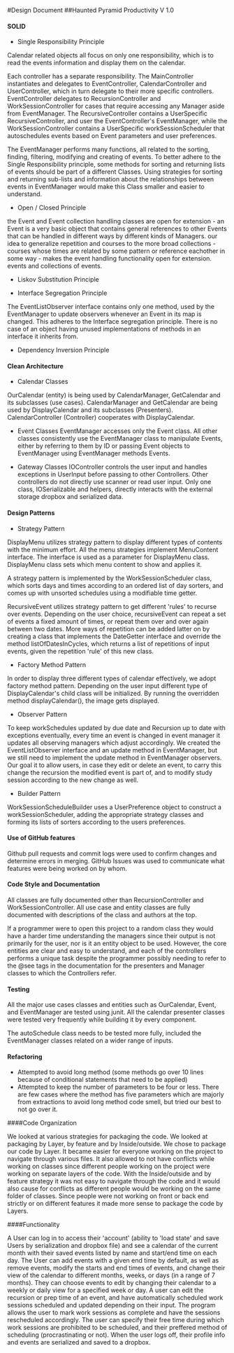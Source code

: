#Design Document
##Haunted Pyramid Productivity V 1.0

#### SOLID

- Single Responsibility Principle

Calendar related objects all focus on only one responsibility, which is to read the events information and
display them on the calendar.

Each controller has a separate responsibility. The MainController instantiates and delegates to EventController, CalendarController
and UserController, which in turn delegate to their more specific controllers. EventController delegates to RecursionController
and WorkSessionController for cases that require accessing any Manager aside from EventManager.
The RecursiveController contains a UserSpecific RecursiveController, and user the EventController's EventManager,
while the WorkSessionController contains a UserSpecific workSessionScheduler that autoschedules events based on
Event parameters and user preferences.

The EventManager performs many functions, all related to the sorting, finding, filtering, modifying and creating of events.
To better adhere to the Single Responsibility principle, some methods for sorting and returning lists of events should be
part of a different Classes. Using strategies for sorting and returning sub-lists and information about the relationships
between events in EventManager would make this Class smaller and easier to understand.

- Open / Closed Principle



the Event and Event collection handling classes are open for extension - an Event is a very basic object that contains
general references to other Events that can be handled in different ways by different kinds of Managers.
our idea to generalize repetition and courses to the more broad collections - courses whose times are related
by some pattern or reference eachother in some way - makes the event handling functionality open for extension.
events and collections of events.
- Liskov Substitution Principle

- Interface Segregation Principle

The EventListObserver interface contains only one method, used by the EventManager to update observers whenever an Event
in its map is changed. This adheres to the Interface segregation principle. There is no case of an object having unused
implementations of methods in an interface it inherits from.

- Dependency Inversion Principle


#### Clean Architecture

- Calendar Classes

OurCalendar (entity) is being used by CalendarManager, GetCalendar and its subclasses (use cases).
CalendarManager and GetCalendar are being used by DisplayCalendar and its subclasses (Presenters).
CalendarController (Controller) cooperates with DisplayCalendar.


- Event Classes
  EventManager accesses only the Event class. All other classes consistently use the EventManager class
  to manipulate Events, either by referring to them by ID or passing Event objects to EventManager using
  EventManager methods Events.

- Gateway Classes
  IOController controls the user input and handles exceptions in UserInput before passing to other Controllers. Other
  controllers do not directly use scanner or read user input.
  Only one class, IOSerializable and helpers, directly interacts with the external storage dropbox and serialized data.

#### Design Patterns

- Strategy Pattern

DisplayMenu utilizes strategy pattern to display different types of contents with the minimum effort.
All the menu strategies implement MenuContent interface. The interface is used as a parameter for DisplayMenu class.
DisplayMenu class sets which menu content to show and applies it.

A strategy pattern is implemented by the WorkSessionScheduler class, which sorts days and times according to an ordered list of 
day sorters, and comes up with unsorted schedules using a modifiable time getter.

RecursiveEvent utilizes strategy pattern to get different 'rules' to recurse over events. Depending on the user
choice, recursiveEvent can repeat a set of events a fixed amount of times, or repeat them over and over again between
two dates. More ways of repetition can be added latter on by creating a class that implements the DateGetter interface
and override the method listOfDatesInCycles, which returns a list of repetitions of input events, given the repetition
'rule' of this new class.

- Factory Method Pattern

In order to display three different types of calendar effectively, we adopt factory method pattern.
Depending on the user input different type of DisplayCalendar's child class will be initialized.
By running the overridden method displayCalendar(), the image gets displayed.

- Observer Pattern

To keep workSchedules updated by due date and Recursion up to date with exceptions eventually, every time an event is
changed in event manager it updates all observing managers which adjust accordingly.
We created the EventListObserver interface and an update method in EventManager, but we still need to implement the
update method in EventManager observers. Our goal it to allow users, in case they edit or delete an event, to carry
this change the recursion the modified event is part of, and to modify study session according to the new change as
well.

- Builder Pattern

WorkSessionScheduleBuilder uses a UserPreference object to construct a workSessionScheduler, adding the appropriate strategy 
classes and forming its lists of sorters according to the users preferences. 

#### Use of GitHub features

Github pull requests and commit logs were used to confirm changes and determine errors in merging.
GitHub Issues was used to communicate what features were being worked on by whom.

#### Code Style and Documentation

All classes are fully documented other than RecursionController and WorkSessionController.
All use case and entity classes are fully documented with descriptions of the class and authors at
the top.

If a programmer were to open this project to a random class they would have a harder time understanding
the managers since their output is not primarily for the user, nor is it an entity object to be used. However, the
core entities are clear and easy to understand, and each of the controllers performs a unique task despite the
programmer possibly needing to refer to the @see tags in the documentation for the presenters and Manager classes
to which the Controllers refer.

#### Testing

All the major use cases classes and entities such as OurCalendar, Event, and EventManager are tested using
junit.
All the calendar presenter classes were tested very frequently while building it by every component.

The autoSchedule class needs to be tested more fully, included the EventManager classes related on a wider range of
inputs.

#### Refactoring

- Attempted to avoid long method (some methods go over 10 lines because of conditional statements
  that need to be applied)
- Attempted to keep the number of parameters to be four or less. There are few cases where the method
  has five parameters which are majorly from extractions to avoid long method code smell,
  but tried our best to not go over it.

####Code Organization

We looked at various strategies for packaging the code. We looked at packaging by
Layer, by feature and by Inside/outside. We chose to package our code by Layer. It
became easier for everyone working on the project to navigate through various files.
It also allowed to not have conflicts while working on classes since different people
working on the project were working on separate layers of the code. With the
Inside/outside and by feature strategy it was not easy to navigate through the code
and it would also cause for conflicts as different people would be working on the same
folder of classes. Since people were not working on front or back end strictly or on
different features it made more sense to package the code by Layers.

####Functionality

A User can log in to access their 'account' (ability to 'load state' and save Users by serialization and dropbox file)
and see a calendar of the current month with their saved events listed by
name and start/end time on each day. The User can add events with a given end time by default, as well as remove events,
modify the starts and end times of events, and change their view of the calendar to different months, weeks, or days
(in a range of 7 months). They can choose events to edit by changing their calendar
to a weekly or daily view for a specified week or day. A user can edit the recursion or
prep time of an event, and have automatically scheduled work sessions scheduled and updated
depending on their input. The program allows the user to mark work sessions as complete
and have the sessions rescheduled accordingly. The user can specify their free time during which work sessions
are prohibited to be scheduled, and their preffered method of scheduling (procrastinating or not).
When the user logs off, their profile info and events are serialized and saved to a dropbox. 